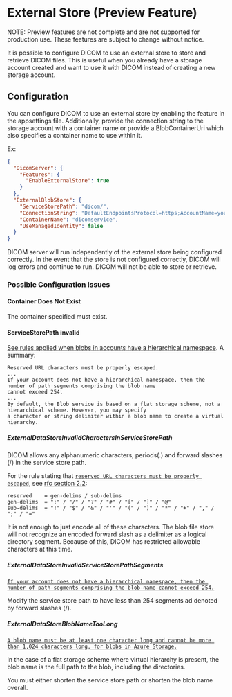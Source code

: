 ﻿# External Store (Preview Feature)

NOTE: Preview features are not complete and are not supported for production use. These features are subject to change without notice.

It is possible to configure DICOM to use an external store to store and retrieve DICOM files. This is useful when 
you already have a storage account created and want to use it with DICOM instead of creating a new storage account.

## Configuration

You can configure DICOM to use an external store by enabling the feature in the appsettings file. Additionally,
provide the connection string to the storage account with a container name or provide a BlobContainerUri which also 
specifies a container name to use within it.

Ex:
```json
{
  "DicomServer": {
    "Features": {
      "EnableExternalStore": true
    }
  },
  "ExternalBlobStore": {
    "ServiceStorePath": "dicom/",
    "ConnectionString": "DefaultEndpointsProtocol=https;AccountName=youraccountname;AccountKey=youraccountkey;EndpointSuffix=core.windows.net",
    "ContainerName": "dicomservice",
    "UseManagedIdentity": false
  }
}
```

DICOM server will run independently of the external store being configured correctly. In the event that the store is 
not configured correctly, DICOM will log errors and continue to run. DICOM will not be able to store or retrieve.

### Possible Configuration Issues

#### Container Does Not Exist
The container specified must exist.

#### ServiceStorePath invalid
[See rules applied when blobs in accounts have a hierarchical namespace](https://learn.microsoft.com/en-us/rest/api/storageservices/naming-and-referencing-containers--blobs--and-metadata#blob-names).
A summary:
```text
Reserved URL characters must be properly escaped.
...
If your account does not have a hierarchical namespace, then the number of path segments comprising the blob name 
cannot exceed 254.
...
By default, the Blob service is based on a flat storage scheme, not a hierarchical scheme. However, you may specify 
a character or string delimiter within a blob name to create a virtual hierarchy.
```
##### ExternalDataStoreInvalidCharactersInServiceStorePath
DICOM allows any alphanumeric characters, periods(.) and forward slashes (/) in the service store path.

For the rule stating that [`reserved URL characters must be properly escaped`](https://learn.microsoft.com/en-us/rest/api/storageservices/naming-and-referencing-containers--blobs--and-metadata#blob-names), 
see [rfc section 2.2](https://www.rfc-editor.org/rfc/rfc3986#section-2.2):
```text
reserved    = gen-delims / sub-delims
gen-delims  = ":" / "/" / "?" / "#" / "[" / "]" / "@"
sub-delims  = "!" / "$" / "&" / "'" / "(" / ")" / "*" / "+" / "," / ";" / "="
```    

It is not enough to just encode all of these characters. The blob file store will not recognize an encoded forward 
slash as a delimiter as a logical directory segment. Because of this, DICOM has restricted allowable characters at 
this time.

##### ExternalDataStoreInvalidServiceStorePathSegments

[`If your account does not have a hierarchical namespace, then the number of path segments comprising the blob name
cannot exceed 254.`](https://learn.microsoft.com/en-us/rest/api/storageservices/naming-and-referencing-containers--blobs--and-metadata#blob-names)

Modify the service store path to have less than 254 segments ad denoted by forward slashes (/).

##### ExternalDataStoreBlobNameTooLong

[`A blob name must be at least one character long and cannot be more than 1,024 characters long, for blobs in Azure Storage.`](https://learn.microsoft.com/en-us/rest/api/storageservices/naming-and-referencing-containers--blobs--and-metadata#blob-names)

In the case of a flat storage scheme where virtual hierarchy is present, the blob name is the full path to the blob, 
including the directories.

You must either shorten the service store path or shorten the blob name overall.